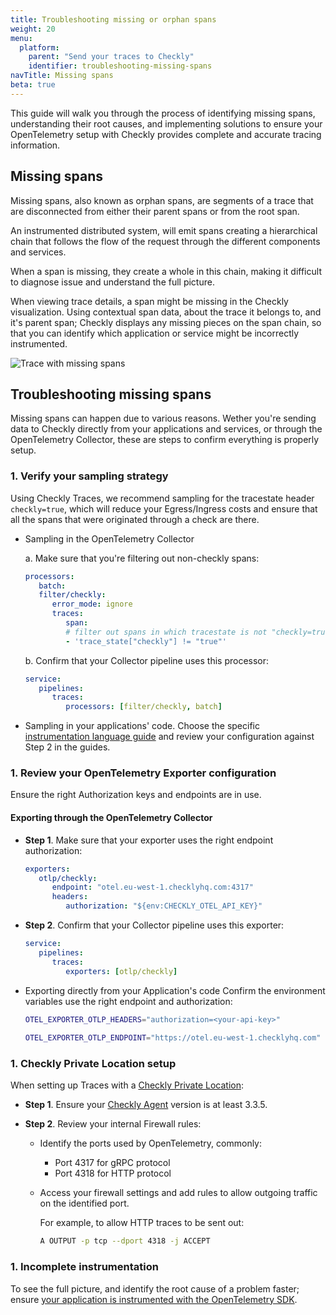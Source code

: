 ```yaml
---
title: Troubleshooting missing or orphan spans
weight: 20
menu:
  platform:
    parent: "Send your traces to Checkly"
    identifier: troubleshooting-missing-spans
navTitle: Missing spans
beta: true
---
```


This guide will walk you through the process of identifying missing spans, understanding their root causes, and implementing solutions to ensure your OpenTelemetry setup with Checkly provides complete and accurate tracing information. 

## Missing spans

Missing spans, also known as orphan spans, are segments of a trace that are disconnected from either their parent spans or from the root span.

An instrumented distributed system, will emit spans creating a hierarchical chain that follows the flow of the request through the different components and services.

When a span is missing, they create a whole in this chain, making it difficult to diagnose issue and understand the full picture.

When viewing trace details, a span might be missing in the Checkly visualization. 
Using contextual span data, about the trace it belongs to, and it's parent span; Checkly displays any missing pieces on the span chain, so that you can identify which application or service might be incorrectly instrumented. 

![Trace with missing spans](/docs/images/otel/traces-missing-spans.png)


## Troubleshooting missing spans

Missing spans can happen due to various reasons.  Wether you're sending data to Checkly directly from your applications and services, or through the OpenTelemetry Collector, these are steps to confirm everything is properly setup.

### 1. Verify your sampling strategy

   Using Checkly Traces, we recommend sampling for the tracestate header `checkly=true`, which will reduce your Egress/Ingress costs and ensure that all the spans that were originated through a check are there.

   * Sampling in the OpenTelemetry Collector

      a. Make sure that you're filtering out non-checkly spans:

      ```yaml
      processors:
         batch:
         filter/checkly:
            error_mode: ignore
            traces:
               span:
               # filter out spans in which tracestate is not "checkly=true"
               - 'trace_state["checkly"] != "true"'
      ``` 
      b. Confirm that your Collector pipeline uses this processor:

      ```yaml
      service:
         pipelines:
            traces:
               processors: [filter/checkly, batch]
      ```

   * Sampling in your applications' code. Choose the specific [instrumentation language guide](docs/traces-open-telemetry/instrumenting-code/) and review your configuration against Step 2 in the guides.

### 1. Review your OpenTelemetry Exporter configuration
  
   Ensure the right Authorization keys and endpoints are in use.

   #### Exporting through the OpenTelemetry Collector
      
   * **Step 1**. Make sure that your exporter uses the right endpoint authorization:

      ```yaml
      exporters:
         otlp/checkly:
            endpoint: "otel.eu-west-1.checklyhq.com:4317"
            headers:
               authorization: "${env:CHECKLY_OTEL_API_KEY}"
      ``` 
   * **Step 2**. Confirm that your Collector pipeline uses this exporter:

      ```yaml
      service:
         pipelines:
            traces:
               exporters: [otlp/checkly]
      ```

   * Exporting directly from your Application's code
      Confirm the environment variables use the right endpoint and authorization:

      ```bash
      OTEL_EXPORTER_OTLP_HEADERS="authorization=<your-api-key>"
         
      OTEL_EXPORTER_OTLP_ENDPOINT="https://otel.eu-west-1.checklyhq.com"
      ```

### 1. Checkly Private Location setup
   When setting up Traces with a [Checkly Private Location](docs/private-locations/#configuring-a-private-location):
 * **Step 1**. Ensure your [Checkly Agent](https://hub.docker.com/r/checkly/agent) version is at least 3.3.5.
  
  * **Step 2**. Review your internal Firewall rules: 
    * Identify the ports used by OpenTelemetry, commonly:
      * Port 4317 for gRPC protocol
      * Port 4318 for HTTP protocol
  
    * Access your firewall settings and add rules to allow outgoing traffic on the identified port.
  
      For example, to allow HTTP traces to be sent out: 
      ```bash
      A OUTPUT -p tcp --dport 4318 -j ACCEPT
      ```


### 1. Incomplete instrumentation
   
   To see the full picture, and identify the root cause of a problem faster; ensure [your application is instrumented with the OpenTelemetry SDK](docs/traces-open-telemetry/instrumenting-code/).
    